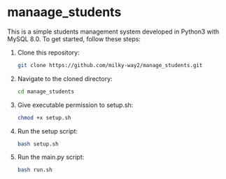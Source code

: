 # manaage_students

This is a simple students management system developed in Python3 with MySQL 8.0. To get started, follow these steps:

1. Clone this repository:
   ```bash
   git clone https://github.com/milky-way2/manage_students.git
   ```

2. Navigate to the cloned directory:
   ```bash
   cd manage_students
   ```
3. Give executable permission to setup.sh:
   ```bash
   chmod +x setup.sh
   ```
4. Run the setup script:
   ```bash
   bash setup.sh
   ```

5. Run the main.py script:
   ```bash
   bash run.sh
   ```


